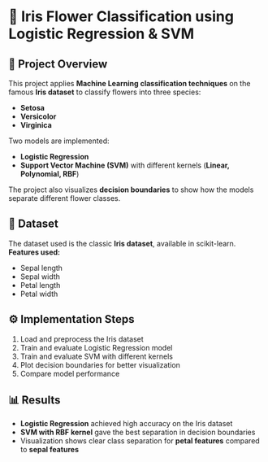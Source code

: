 # 🌸 Iris Flower Classification using Logistic Regression & SVM

## 📌 Project Overview

This project applies **Machine Learning classification techniques** on the famous **Iris dataset** to classify flowers into three species:

* **Setosa**
* **Versicolor**
* **Virginica**

Two models are implemented:

* **Logistic Regression**
* **Support Vector Machine (SVM)** with different kernels (**Linear, Polynomial, RBF**)

The project also visualizes **decision boundaries** to show how the models separate different flower classes.

## 📂 Dataset

The dataset used is the classic **Iris dataset**, available in scikit-learn.
**Features used:**

* Sepal length
* Sepal width
* Petal length
* Petal width

## ⚙️ Implementation Steps

1. Load and preprocess the Iris dataset
2. Train and evaluate Logistic Regression model
3. Train and evaluate SVM with different kernels
4. Plot decision boundaries for better visualization
5. Compare model performance

## 📊 Results

* **Logistic Regression** achieved high accuracy on the Iris dataset
* **SVM with RBF kernel** gave the best separation in decision boundaries
* Visualization shows clear class separation for **petal features** compared to **sepal features**
